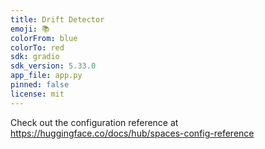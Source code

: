 ```yaml
---
title: Drift Detector
emoji: 📚
colorFrom: blue
colorTo: red
sdk: gradio
sdk_version: 5.33.0
app_file: app.py
pinned: false
license: mit
---
```


Check out the configuration reference at https://huggingface.co/docs/hub/spaces-config-reference
